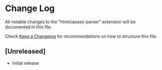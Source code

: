 # Change Log

All notable changes to the "htmlclasses-parser" extension will be documented in this file.

Check [Keep a Changelog](http://keepachangelog.com/) for recommendations on how to structure this file.

## [Unreleased]

- Initial release